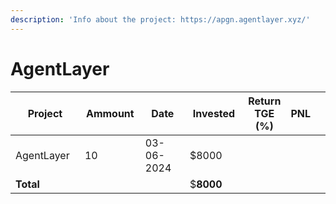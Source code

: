 ```yaml
---
description: 'Info about the project: https://apgn.agentlayer.xyz/'
---
```


# AgentLayer



<table data-full-width="true"><thead><tr><th width="141">Project</th><th width="104">Ammount </th><th width="132">Date</th><th width="133">Invested</th><th>Return TGE (%)</th><th>PNL</th><th></th></tr></thead><tbody><tr><td>AgentLayer </td><td>10</td><td>03-06-2024</td><td>$8000</td><td></td><td></td><td></td></tr><tr><td><strong>Total</strong></td><td></td><td></td><td>$<strong>8000</strong></td><td></td><td></td><td></td></tr></tbody></table>
